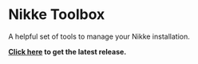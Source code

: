 # Nikke Toolbox
A helpful set of tools to manage your Nikke installation.

**[Click here](https://github.com/Mokou/nikke-toolbox/releases/latest) to get the latest release.**

